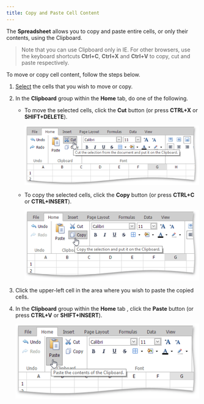 ```yaml
---
title: Copy and Paste Cell Content
---
```

The **Spreadsheet** allows you to copy and paste entire cells, or only their contents, using the Clipboard.

> Note that you can use Clipboard only in IE. For other browsers, use the keyboard shortcuts **Ctrl+C**, **Ctrl+X** and **Ctrl+V** to copy, cut and paste respectively.

To move or copy cell content, follow the steps below.
1. [Select](../../../../interface-elements-for-web/articles/spreadsheet/editing-cells/select-cells-or-cell-content.md) the cells that you wish to move or copy.
2. In the **Clipboard** group within the **Home** tab, do one of the following.
	* To move the selected cells, click the **Cut** button (or press **CTRL+X** or **SHIFT+DELETE**).
		
		![EUD_ASPxSpreadsheet-Cut](../../../images/Img26014.png)
	* To copy the selected cells, click the **Copy** button (or press **CTRL+C** or **CTRL+INSERT**).
		
		![EUD_ASPxSpreadsheet-Copy](../../../images/Img26015.png)
3. Click the upper-left cell in the area where you wish to paste the copied cells.
4. In the **Clipboard** group within the **Home** tab , click the **Paste** button (or press **CTRL+V** or **SHIFT+INSERT**).
	
	![EUD_ASPxSpreadsheet-Paste](../../../images/Img26016.png)
